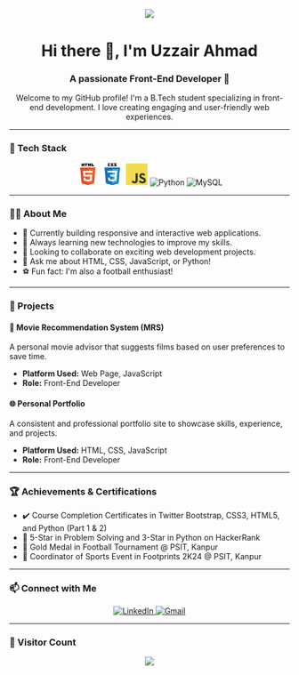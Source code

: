 <div id="header" align="center">
  <img src="https://media.giphy.com/media/M9gbBd9nbDrOTu1Mqx/giphy.gif" width="100"/>
</div>

<h1 align="center">Hi there 👋, I'm Uzzair Ahmad</h1>

<h3 align="center">A passionate Front-End Developer 🚀</h3>

<p align="center">Welcome to my GitHub profile! I'm a B.Tech student specializing in front-end development. I love creating engaging and user-friendly web experiences.</p>

---

### 🧰 Tech Stack

<p align="center"> 
  <img src="https://raw.githubusercontent.com/devicons/devicon/master/icons/html5/html5-original-wordmark.svg" alt="HTML5" width="40" height="40"/> 
  <img src="https://raw.githubusercontent.com/devicons/devicon/master/icons/css3/css3-original-wordmark.svg" alt="CSS3" width="40" height="40"/> 
  <img src="https://raw.githubusercontent.com/devicons/devicon/master/icons/javascript/javascript-original.svg" alt="JavaScript" width="40" height="40"/>
  <img src="https://cdn.jsdelivr.net/gh/devicons/devicon@latest/icons/python/python-original.svg" alt="Python" width="40" height="40"/>
  <img src="https://cdn.jsdelivr.net/gh/devicons/devicon@latest/icons/mysql/mysql-original-wordmark.svg" alt="MySQL" width="40" height="40"/>
</p>

---

### 👨‍💻 About Me

- 🔭 Currently building responsive and interactive web applications.
- 🌱 Always learning new technologies to improve my skills.
- 👯 Looking to collaborate on exciting web development projects.
- 💬 Ask me about HTML, CSS, JavaScript, or Python!
- ⚽ Fun fact: I'm also a football enthusiast!

---

### 🚀 Projects

#### 🎥 Movie Recommendation System (MRS)
A personal movie advisor that suggests films based on user preferences to save time.
- **Platform Used:** Web Page, JavaScript
- **Role:** Front-End Developer

#### 🌐 Personal Portfolio
A consistent and professional portfolio site to showcase skills, experience, and projects.
- **Platform Used:** HTML, CSS, JavaScript
- **Role:** Front-End Developer

---

### 🏆 Achievements & Certifications

- ✔️ Course Completion Certificates in Twitter Bootstrap, CSS3, HTML5, and Python (Part 1 & 2)
- 🌟 5-Star in Problem Solving and 3-Star in Python on HackerRank
- 🏅 Gold Medal in Football Tournament @ PSIT, Kanpur
- 🎯 Coordinator of Sports Event in Footprints 2K24 @ PSIT, Kanpur

---

### 📫 Connect with Me

<p align="center">
  <a href="https://www.linkedin.com/in/uzzair-ahmad-26179228a" target="_blank">
    <img src="https://img.shields.io/badge/LinkedIn-0077B5?style=for-the-badge&logo=linkedin&logoColor=white" alt="LinkedIn">
  </a>
  <a href="mailto:uzzairahmad566@gmail.com">
    <img src="https://img.shields.io/badge/Gmail-D14836?style=for-the-badge&logo=gmail&logoColor=white" alt="Gmail">
  </a>
</p>

---

### 👀 Visitor Count

<p align="center">
  <img src="https://profile-counter.glitch.me/uzzairahmad/count.svg" />
</p>
